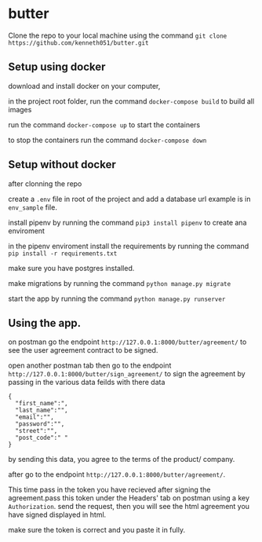 # butter
Clone the repo to your local machine using the command `git clone https://github.com/kenneth051/butter.git`

Setup using docker
-------------------
download and install docker on your computer,

in the project root folder, run the command `docker-compose build` to build all images

run the command  `docker-compose up` to start the containers

to stop the containers run the command `docker-compose down`

Setup without docker
---------------------
after clonning the repo

create a `.env` file in root of the project and add a database url example is in `env_sample` file.

install pipenv by running the command `pip3 install pipenv` to create ana enviroment

in the pipenv enviroment install the requirements by running the command `pip install -r requirements.txt`

make sure you have postgres installed.

make migrations by running the command `python manage.py migrate`

start the app by running the command `python manage.py runserver`

Using the app.
--------------
on postman go the endpoint  `http://127.0.0.1:8000/butter/agreement/` to see the user agreement contract to be signed.

open another postman tab then go to the endpoint `http://127.0.0.1:8000/butter/sign_agreement/` to sign the agreement by passing in the various data feilds with there data

    {
      "first_name":",
      "last_name":"",
      "email":"",
      "password":"",
      "street":"",
      "post_code":" "
    }
    
by sending this data, you agree to the terms of the product/ company.

after go to the endpoint `http://127.0.0.1:8000/butter/agreement/`.

This time pass in the token you have recieved after signing the agreement.pass this token under the Headers' tab on postman using a key `Authorization`.
send the request, then you will see the html agreement you have signed  displayed in html.

make sure the token is correct and you paste it in fully.

